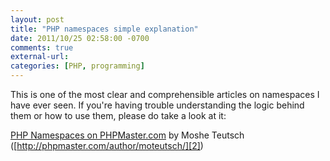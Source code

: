 ```yaml
---
layout: post
title: "PHP namespaces simple explanation"
date: 2011/10/25 02:58:00 -0700
comments: true
external-url:
categories: [PHP, programming]
---
```



This is one of the most clear and comprehensible articles on namespaces I have 
ever seen. If you're having trouble understanding the logic behind them or 
how to use them, please do take a look at it:

[PHP Namespaces on PHPMaster.com][1] by Moshe Teutsch ([http://phpmaster.com/author/moteutsch/][2]) 



[1]: http://phpmaster.com/php-namespaces/
[2]: http://phpmaster.com/author/moteutsch/